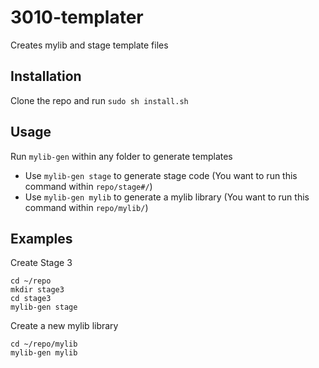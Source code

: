 # 3010-templater
Creates mylib and stage template files

## Installation

Clone the repo and run ```sudo sh install.sh```

## Usage
Run ```mylib-gen``` within any folder to generate templates

* Use ```mylib-gen stage``` to generate stage code (You want to run this command within ```repo/stage#/```)
* Use ```mylib-gen mylib``` to generate a mylib library (You want to run this command within ```repo/mylib/```)


## Examples

Create Stage 3
```
cd ~/repo
mkdir stage3
cd stage3
mylib-gen stage
```

Create a new mylib library
```
cd ~/repo/mylib
mylib-gen mylib
```
